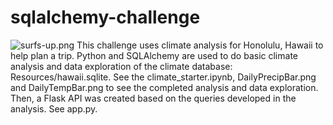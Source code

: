# sqlalchemy-challenge
![surfs-up.png](Images/surfs-up.png)
This challenge uses climate analysis for Honolulu, Hawaii to help plan a trip.  Python and SQLAlchemy are used to do basic climate analysis and data exploration of the climate database: Resources/hawaii.sqlite. See the climate_starter.ipynb, DailyPrecipBar.png and DailyTempBar.png to see the completed analysis and data exploration. Then, a Flask API was created based on the queries developed in the analysis. See app.py.  
